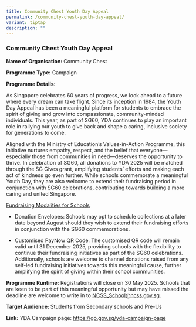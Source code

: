```yaml
---
title: Community Chest Youth Day Appeal
permalink: /community-chest-youth-day-appeal/
variant: tiptap
description: ""
---
```

<h3>Community Chest Youth Day Appeal</h3>
<p><strong>Name of Organisation: </strong>Community Chest</p>
<p><strong>Programme Type:</strong> Campaign</p>
<p><strong>Programme Details:</strong>
</p>
<p>As Singapore celebrates 60 years of progress, we look ahead to a future
where every dream can take flight. Since its inception in 1984, the Youth
Day Appeal has been a meaningful platform for students to embrace the spirit
of giving and grow into compassionate, community-minded individuals. This
year, as part of SG60, YDA continues to play an important role in rallying
our youth to give back and shape a caring, inclusive society for generations
to come.</p>
<p>Aligned with the Ministry of Education’s Values-in-Action Programme, this
initiative nurtures empathy, respect, and the belief that everyone—especially
those from communities in need—deserves the opportunity to thrive. In celebration
of SG60, all donations to YDA 2025 will be matched through the SG Gives
grant, amplifying students’ efforts and making each act of kindness go
even further. While schools commemorate a meaningful Youth Day, they are
also welcome to extend their fundraising period in conjunction with SG60
celebrations, contributing towards building a more caring and united Singapore.</p>
<p><u>Fundraising Modalities for Schools</u>
</p>
<ul data-tight="true" class="tight">
<li>
<p>Donation Envelopes: Schools may opt to schedule collections at a later
date beyond August should they wish to extend their fundraising efforts
in conjunction with the SG60 commemorations.</p>
</li>
<li>
<p>Customised PayNow QR Code: The customised QR code will remain valid until
31 December 2025, providing schools with the flexibility to continue their
fundraising initiatives as part of the SG60 celebrations. Additionally,
schools are welcome to channel donations raised from any self-led fundraising
initiatives towards this meaningful cause, further amplifying the spirit
of giving within their school communities.</p>
</li>
</ul>
<p><strong>Programme Runtime:</strong> Registrations will close on 30 May
2025. Schools that are keen to be part of this meaningful opportunity but
may have missed the deadline are welcome to write in to <a href="mailto:NCSS_School@ncss.gov.sg" rel="noopener noreferrer nofollow" target="_blank">NCSS_School@ncss.gov.sg</a>.</p>
<p><strong>Target Audience: </strong>Students from Secondary schools and
Pre-Us</p>
<p><strong>Link:</strong> YDA Campaign page: <a href="https://go.gov.sg/yda-campaign-page" rel="noopener noreferrer nofollow" target="_blank">https://go.gov.sg/yda-campaign-page</a>
</p>
<p></p>
<p></p>
